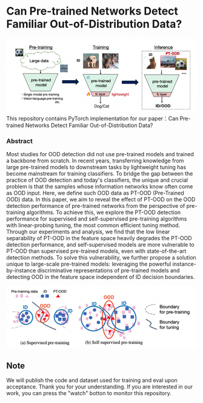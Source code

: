 # Can Pre-trained Networks Detect Familiar Out-of-Distribution Data?
![Setting](figure/problem_setting.png)
This repository contains PyTorch implementation for our paper：Can Pre-trained Networks Detect Familiar Out-of-Distribution Data?

### Abstract
Most studies for OOD detection did not use pre-trained models and trained a backbone from scratch. In recent years, transferring knowledge from large pre-trained models to downstream tasks by lightweight tuning has become mainstream for training classifiers. To bridge the gap between the practice of OOD detection and today's classifiers, the unique and crucial problem is that the samples whose information networks know often come as OOD input. Here, we define such OOD data as PT-OOD (Pre-Trained OOD) data. In this paper, we aim to reveal the effect of PT-OOD on the OOD detection performance of pre-trained networks from the perspective of pre-training algorithms. To achieve this, we explore the PT-OOD detection performance for supervised and self-supervised pre-training algorithms with linear-probing tuning, the most common efficient tuning method. Through our experiments and analysis, we find that the low linear separability of PT-OOD in the feature space heavily degrades the PT-OOD detection performance, and self-supervised models are more vulnerable to PT-OOD than supervised pre-trained models, even with state-of-the-art detection methods. To solve this vulnerability, we further propose a solution unique to large-scale pre-trained models: leveraging the powerful instance-by-instance discriminative representations of pre-trained models and detecting OOD in the feature space independent of ID decision boundaries.

![Boundary](figure/decision_boundary.png)


## Note
We will publish the code and dataset used for training and eval upon acceptance. Thank you for your understanding. If you are interested in our work, you can press the "watch" botton to monitor this repository.
